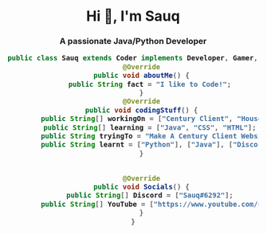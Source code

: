<div align="center">
<h1 align="center">Hi 👋, I'm Sauq</h1>
<h3 align="center">A passionate Java/Python Developer

```java
public class Sauq extends Coder implements Developer, Gamer, Creator {
    @Override
    public void aboutMe() {
        public String fact = "I like to Code!";
    }
    @Override
    public void codingStuff() {
        public String[] workingOn = ["Century Client", "House Bot", "code-folder-generator", "nebulayt.xyz"];
        public String[] learning = ["Java", "CSS", "HTML"];
        public String tryingTo = "Make A Century Client Website";
        public String learnt = ["Python"], ["Java"], ["Discord.PY"];
    }
```
```java

    @Override
    public void Socials() {
        public String[] Discord = ["Sauq#6292"];
        public String[] YouTube = ["https://www.youtube.com/channel/UCasgtGl0LX5gTgvVAFpvr5g"];
    }
}
```
